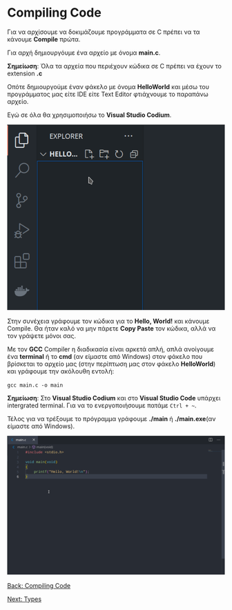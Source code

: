 # Compiling Code

Για να αρχίσουμε να δοκιμάζουμε προγράμματα σε C πρέπει να τα κάνουμε **Compile** πρώτα.

Για αρχή δημιουργόυμε ένα αρχείο με όνομα **main.c**.

**Σημείωση**: Όλα τα αρχεία που περιέχουν κώδικα σε C πρέπει να έχουν το extension **.c**

Οπότε δημιουργούμε έναν φάκελο με όνομα **HelloWorld** και μέσω του προγράμματος μας είτε IDE είτε Text Editor φτιάχνουμε το παραπάνω αρχείο.

Εγώ σε όλα θα χρησιμοποιήσω το **Visual Studio Codium**.

![create_main_c.gif](https://github.com/unipi-projects/extras/blob/main/Languages/C/gifs/HelloWorld/creating_main.gif)

Στην συνέχεια γράφουμε τον κώδικα για το **Hello, World!** και κάνουμε Compile.
Θα ήταν καλό να μην πάρετε **Copy Paste** τον κώδικα, αλλά να τον γράψετε μόνοι σας.

Με τον **GCC** Compiler η διαδικασία είναι αρκετά απλή, απλά ανοίγουμε ένα **terminal** ή το **cmd** (αν είμαστε από Windows) στον φάκελο που βρίσκεται το αρχείο μας (στην περίπτωση μας στον φάκελο **HelloWorld**) και γράφουμε την ακόλουθη εντολή:

`gcc main.c -o main`

**Σημείωση**: Στο **Visual Studio Codium** και στο **Visual Studio Code** υπάρχει intergrated terminal. Για να το ενεργοποιήσουμε πατάμε `Ctrl + ~`.

Τέλος για να τρέξουμε το πρόγραμμα γράφουμε **./main** ή **./main.exe**(αν είμαστε από Windows).

![compile_main_c.gif](https://github.com/unipi-projects/extras/blob/main/Languages/C/gifs/HelloWorld/compile_main_c.gif)

[Back: Compiling Code](https://github.com/unipi-projects/extras/blob/main/Languages/C/InstallingCompiler/README.md)

[Next: Types](https://github.com/unipi-projects/extras/blob/main/Languages/C/Types/README.md)

